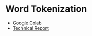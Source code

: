 # Word Tokenization

* [Google Colab](https://colab.research.google.com/drive/1NR9NlHJDj5_wywRze7yQizw1DgICKL72?usp=sharing)
* [Technical Report](technical_report.md)